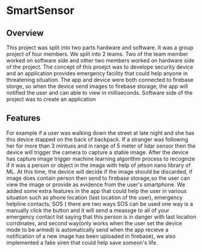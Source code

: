 # SmartSensor
## Overview
This project was split into two parts hardware and software. It was a group project of four members.
We split into 2 teams. Two of the team member worked on software side and other two members worked on hardware side of the project.
The concept of this proejct was to develope security device and an application provides emergency facility that could help anyone in threatening situation.
The app and device were both connected to firebase storge, so when the device send images to firebase storage, the app will notified the user and can able to view in milliseconds.
Software side of the project was to create an application 

## Features
For example if a user was walking down the street at late night and she has this device stapped on the back of backpack. 
If a stranger was following her for more than 3 mintues and in range of 5 meter of lidar sensor then the device will trigger the camera to capture a stable image. 
After the device has capture image trigger machine learning algorithm process to recognize if it was a person or object in the image with help of jetson nano library of ML.
At this time, the device will decide if the image should be discarded, if image does contain person then send to firebase storage,so the user can view the image 
or provide as evidence from the user's smartphone. 
We added some extra features in the app that could help the user in various situation such as phone location (last location of the user), emergency helpline contacts,
SOS ( there are two ways SOS can be used one way is a manually click the button and 
it will send a meassge to all of your emergency contact list saying that this person is in danger with last location corrdinates, and second way(only works when the user set the device mode to be armed) is automatically send when the app recieve a notification of a new image has been uploaded in firebase), 
we also implemented a fake siren that could help save someon's life.
